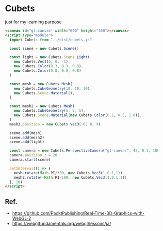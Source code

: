 Cubets
====

just for my learning purpose

```html
<canvas id="gl-canvas" width="600" height="400"></canvas>
<script type="module">
  import Cubets from "../dist/cubets.js"

  const scene = new Cubets.Scene()

  const light = new Cubets.Scene.Light(
    new Cubets.Vec3(0, 0, -1),
    new Cubets.Color(0.3, 0.3, 0.3),
    new Cubets.Color(0.8, 0.8, 0.8)
  )

  const mesh = new Cubets.Mesh(
    new Cubets.CubeGeometry(10, 10, 10),
    new Cubets.Scene.Material(),
  )

  const mesh2 = new Cubets.Mesh(
    new Cubets.CubeGeometry(5, 5, 5),
    new Cubets.Scene.Material(new Cubets.Color(0.1, 0.5, 1.0)),
  )
  mesh2.position = new Cubets.Vec3(-6, 0, 4)

  scene.add(mesh)
  scene.add(mesh2)
  scene.add(light)

  const camera = new Cubets.PerspectiveCamera("gl-canvas", 45, 0.1, 100)
  camera.position.z = 20
  camera.start(scene)

  setInterval(() => {
    mesh.rotate(Math.PI/300, new Cubets.Vec3(1,0.1,1))
    mesh2.rotate(-Math.PI/100, new Cubets.Vec3(1,0.1,1))
  }, 10)
</script>
```

Ref.
----

- https://github.com/PacktPublishing/Real-Time-3D-Graphics-with-WebGL-2
- https://webglfundamentals.org/webgl/lessons/ja/